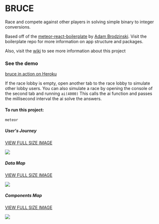 # BRUCE

Race and compete against other players in solving simple binary to integer conversions.

Based off of the [meteor-react-boilerplate](https://github.com/AdamBrodzinski/meteor-react-boilerplate) by [Adam Brodzinski](https://github.com/AdamBrodzinski/).
Visit the boilerplate repo for more information on app structure and packages.

Also, visit the [wiki](https://github.com/evendrop/bruce/wiki) to see more information about this project

### See the demo
[bruce in action on Heroku](https://bruce-binary-game.herokuapp.com)

If the race lobby is empty, open another tab to the race lobby to simulate other lobby users.
You can also simulate a race by opening the console of the second tab and running
`ai(4000)`
This calls the ai function and passes the millisecond interval the ai solve the answers.

#### To run this project:
`meteor`

##### User's Journey

[VIEW FULL SIZE IMAGE](http://oi63.tinypic.com/2lmtmcj.jpg)

![](http://oi63.tinypic.com/2lmtmcj.jpg)

##### Data Map

[VIEW FULL SIZE IMAGE](http://oi64.tinypic.com/3523fja.jpg)

![](http://oi64.tinypic.com/3523fja.jpg)

##### Components Map

[VIEW FULL SIZE IMAGE](http://oi63.tinypic.com/8vw5mg.jpg)

![](http://oi63.tinypic.com/8vw5mg.jpg)
